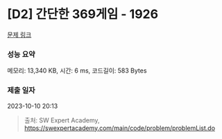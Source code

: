 # [D2] 간단한 369게임 - 1926 

[문제 링크](https://swexpertacademy.com/main/code/problem/problemDetail.do?contestProbId=AV5PTeo6AHUDFAUq) 

### 성능 요약

메모리: 13,340 KB, 시간: 6 ms, 코드길이: 583 Bytes

### 제출 일자

2023-10-10 20:13



> 출처: SW Expert Academy, https://swexpertacademy.com/main/code/problem/problemList.do
